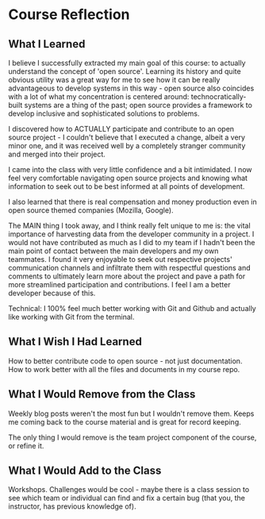 # Course Reflection

## What I Learned
I believe I successfully extracted my main goal of this course: to actually understand the concept of 'open source'. Learning its history and quite obvious utility was a great way for me to see how it can be really advantageous to develop systems in this way - open source also coincides with a lot of what my concentration is centered around: technocratically-built systems are a thing of the past; open source provides a framework to develop inclusive and sophisticated solutions to problems.

I discovered how to ACTUALLY participate and contribute to an open source project - I couldn't believe that I executed a change, albeit a very minor one, and it was received well by a completely stranger community and merged into their project.

I came into the class with very little confidence and a bit intimidated. I now feel very comfortable navigating open source projects and knowing what information to seek out to be best informed at all points of development.

I also learned that there is real compensation and money production even in open source themed companies (Mozilla, Google).

The MAIN thing I took away, and I think really felt unique to me is: the vital importance of harvesting data from the developer community in a project. I would not have contributed as much as I did to my team if I hadn't been the main point of contact between the main developers and my own teammates. I found it very enjoyable to seek out respective projects' communication channels and infiltrate them with respectful questions and comments to ultimately learn more about the project and pave a path for more streamlined participation and contributions. I feel I am a better developer because of this.

Technical: I 100% feel much better working with Git and Github and actually like working with Git from the terminal.

## What I Wish I Had Learned
How to better contribute code to open source - not just documentation. How to work better with all the files and documents in my course repo.

## What I Would Remove from the Class
Weekly blog posts weren't the most fun but I wouldn't remove them. Keeps me coming back to the course material and is great for record keeping.

The only thing I would remove is the team project component of the course, or refine it.

## What I Would Add to the Class
Workshops. Challenges would be cool - maybe there is a class session to see which team or individual can find and fix a certain bug (that you, the instructor, has previous knowledge of).
